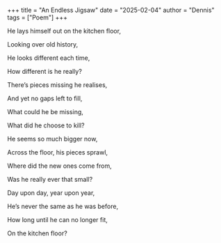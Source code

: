 +++
title = "An Endless Jigsaw"
date = "2025-02-04"
author = "Dennis"
tags = ["Poem"]
+++

He lays himself out on the kitchen floor, 

Looking over old history, 

He looks different each time, 

How different is he really?



There’s pieces missing he realises, 

And yet no gaps left to fill, 

What could he be missing, 

What did he choose to kill?



He seems so much bigger now, 

Across the floor, his pieces sprawl, 

Where did the new ones come from,

Was he really ever that small?



Day upon day, year upon year,

He’s never the same as he was before,

How long until he can no longer fit,

On the kitchen floor?